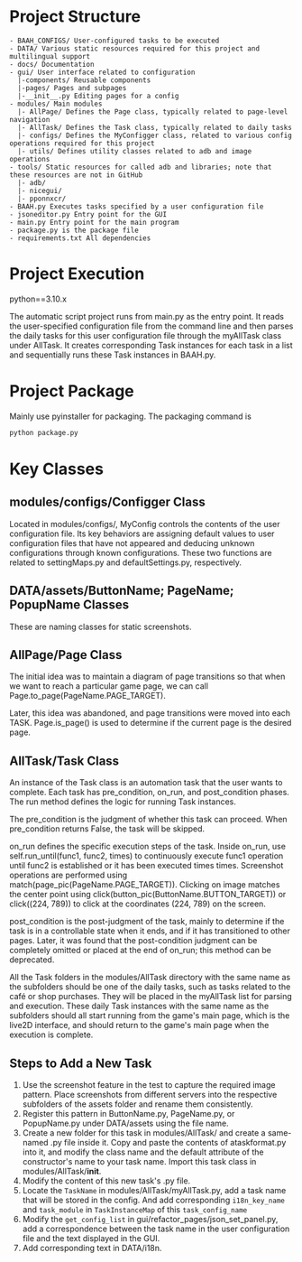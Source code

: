 # Project Structure

```
- BAAH_CONFIGS/ User-configured tasks to be executed
- DATA/ Various static resources required for this project and multilingual support
- docs/ Documentation
- gui/ User interface related to configuration
  |-components/ Reusable components
  |-pages/ Pages and subpages
  |-__init__.py Editing pages for a config
- modules/ Main modules
  |- AllPage/ Defines the Page class, typically related to page-level navigation
  |- AllTask/ Defines the Task class, typically related to daily tasks
  |- configs/ Defines the MyConfigger class, related to various config operations required for this project
  |- utils/ Defines utility classes related to adb and image operations
- tools/ Static resources for called adb and libraries; note that these resources are not in GitHub
  |- adb/
  |- nicegui/
  |- pponnxcr/
- BAAH.py Executes tasks specified by a user configuration file
- jsoneditor.py Entry point for the GUI
- main.py Entry point for the main program
- package.py is the package file
- requirements.txt All dependencies
```

# Project Execution

python==3.10.x

The automatic script project runs from main.py as the entry point. It reads the user-specified configuration file from the command line and then parses the daily tasks for this user configuration file through the myAllTask class under AllTask. It creates corresponding Task instances for each task in a list and sequentially runs these Task instances in BAAH.py.

# Project Package

Mainly use pyinstaller for packaging. The packaging command is

```python
python package.py
```

# Key Classes

## modules/configs/Configger Class

Located in modules/configs/, MyConfig controls the contents of the user configuration file. Its key behaviors are assigning default values to user configuration files that have not appeared and deducing unknown configurations through known configurations. These two functions are related to settingMaps.py and defaultSettings.py, respectively.

## DATA/assets/ButtonName; PageName; PopupName Classes

These are naming classes for static screenshots.

## AllPage/Page Class

The initial idea was to maintain a diagram of page transitions so that when we want to reach a particular game page, we can call Page.to_page(PageName.PAGE_TARGET).

Later, this idea was abandoned, and page transitions were moved into each TASK. Page.is_page() is used to determine if the current page is the desired page.

## AllTask/Task Class

An instance of the Task class is an automation task that the user wants to complete. Each task has pre_condition, on_run, and post_condition phases. The run method defines the logic for running Task instances.

The pre_condition is the judgment of whether this task can proceed. When pre_condition returns False, the task will be skipped.

on_run defines the specific execution steps of the task. Inside on_run, use self.run_until(func1, func2, times) to continuously execute func1 operation until func2 is established or it has been executed times times. Screenshot operations are performed using match(page_pic(PageName.PAGE_TARGET)). Clicking on image matches the center point using click(button_pic(ButtonName.BUTTON_TARGET)) or click((224, 789)) to click at the coordinates (224, 789) on the screen.

post_condition is the post-judgment of the task, mainly to determine if the task is in a controllable state when it ends, and if it has transitioned to other pages. Later, it was found that the post-condition judgment can be completely omitted or placed at the end of on_run; this method can be deprecated.

All the Task folders in the modules/AllTask directory with the same name as the subfolders should be one of the daily tasks, such as tasks related to the café or shop purchases. They will be placed in the myAllTask list for parsing and execution. These daily Task instances with the same name as the subfolders should all start running from the game's main page, which is the live2D interface, and should return to the game's main page when the execution is complete.

## Steps to Add a New Task

1. Use the screenshot feature in the test to capture the required image pattern. Place screenshots from different servers into the respective subfolders of the assets folder and rename them consistently.
2. Register this pattern in ButtonName.py, PageName.py, or PopupName.py under DATA/assets using the file name.
3. Create a new folder for this task in modules/AllTask/ and create a same-named .py file inside it. Copy and paste the contents of ataskformat.py into it, and modify the class name and the default attribute of the constructor's name to your task name. Import this task class in modules/AllTask/__init__.
4. Modify the content of this new task's .py file.
5. Locate the `TaskName` in modules/AllTask/myAllTask.py, add a task name that will be stored in the config. And add corresponding `i18n_key_name` and `task_module` in `TaskInstanceMap` of this `task_config_name`
6. Modify the `get_config_list` in gui/refactor_pages/json_set_panel.py, add a correspondence between the task name in the user configuration file and the text displayed in the GUI.
7. Add corresponding text in DATA/i18n.
